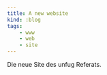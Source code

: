 ```yaml
---
title: A new website
kind: :blog
tags:
    - www
    - web
    - site
---
```


Die neue Site des unfug Referats.

